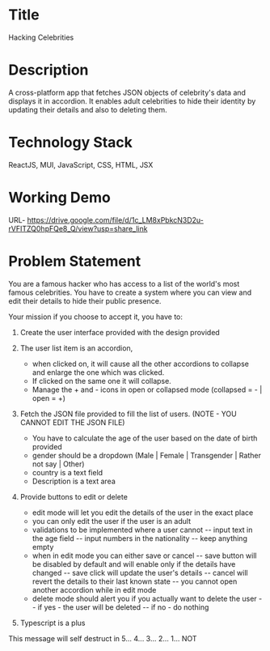 # Title
Hacking Celebrities

# Description
A cross-platform app that fetches JSON objects of celebrity's data and displays it in accordion. 
It enables adult celebrities to hide their identity by updating their details and also to deleting them.

# Technology Stack
ReactJS, MUI, JavaScript, CSS, HTML, JSX

# Working Demo
URL- https://drive.google.com/file/d/1c_LM8xPbkcN3D2u-rVFITZQ0hpFQe8_Q/view?usp=share_link

# Problem Statement 
You are a famous hacker who has access to a list of the world's most famous celebrities.
You have to create a system where you can view and edit their details to hide their public presence.

Your mission if you choose to accept it, you have to:

1. Create the user interface provided with the design provided

2. The user list item is an accordion,

   - when clicked on, it will cause all the other accordions to collapse and enlarge the one which was clicked.
   - If clicked on the same one it will collapse.
   - Manage the + and - icons in open or collapsed mode (collapsed = - | open = +)

3. Fetch the JSON file provided to fill the list of users. (NOTE - YOU CANNOT EDIT THE JSON FILE)

   - You have to calculate the age of the user based on the date of birth provided
   - gender should be a dropdown (Male | Female | Transgender | Rather not say | Other)
   - country is a text field
   - Description is a text area

4. Provide buttons to edit or delete

   - edit mode will let you edit the details of the user in the exact place
   - you can only edit the user if the user is an adult
   - validations to be implemented where a user cannot
     -- input text in the age field
     -- input numbers in the nationality
     -- keep anything empty
   - when in edit mode you can either save or cancel
     -- save button will be disabled by default and will enable only if the details have changed
     -- save click will update the user's details
     -- cancel will revert the details to their last known state
     -- you cannot open another accordion while in edit mode
   - delete mode should alert you if you actually want to delete the user
     -- if yes - the user will be deleted
     -- if no - do nothing

5. Typescript is a plus

This message will self destruct in 5... 4... 3... 2... 1... NOT

